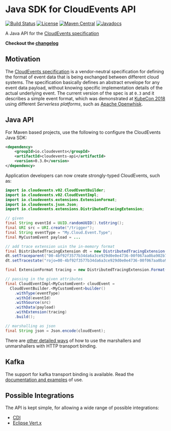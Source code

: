 # Java SDK for CloudEvents API

[![Build Status](https://travis-ci.org/cloudevents/sdk-java.png)](https://travis-ci.org/cloudevents/sdk-java)
[![License](https://img.shields.io/:license-Apache2-blue.svg)](http://www.apache.org/licenses/LICENSE-2.0)
[![Maven Central](https://maven-badges.herokuapp.com/maven-central/io.cloudevents/cloudevents-parent/badge.svg)](https://maven-badges.herokuapp.com/maven-central/io.cloudevents/cloudevents-parent)
[![Javadocs](http://www.javadoc.io/badge/io.cloudevents/cloudevents-api.svg?color=green)](http://www.javadoc.io/doc/io.cloudevents/cloudevents-api)

A Java API for the [CloudEvents specification](https://github.com/cloudevents/spec)

__Checkout the [changelog](./CHANGELOG.md)__

## Motivation

The [CloudEvents specification](https://github.com/cloudevents/spec) is a vendor-neutral specification for defining the format of event data that is being exchanged between different cloud systems. The specification basically defines an abstract envelope for any event data payload, without knowing specific implementation details of the actual underlying event. The current version of the spec is at `0.3` and it describes a simple event format, which was demonstrated at [KubeCon 2018](https://youtu.be/TZPPjAv12KU) using different _Serverless platforms_, such as [Apache Openwhisk](https://github.com/apache/incubator-openwhisk).

## Java API

For Maven based projects, use the following to configure the CloudEvents Java SDK:

```xml
<dependency>
    <groupId>io.cloudevents</groupId>
    <artifactId>cloudevents-api</artifactId>
    <version>0.3.0</version>
</dependency>
```

Application developers can now create strongly-typed CloudEvents, such as:

```java
import io.cloudevents.v02.CloudEventBuilder;
import io.cloudevents.v02.CloudEventImpl;
import io.cloudevents.extensions.ExtensionFormat;
import io.cloudevents.json.Json;
import io.cloudevents.extensions.DistributedTracingExtension;

// given
final String eventId = UUID.randomUUID().toString();
final URI src = URI.create("/trigger");
final String eventType = "My.Cloud.Event.Type";
final MyCustomEvent payload = ...

// add trace extension usin the in-memory format
final DistributedTracingExtension dt = new DistributedTracingExtension();
dt.setTraceparent("00-4bf92f3577b34da6a3ce929d0e0e4736-00f067aa0ba902b7-01");
dt.setTracestate("rojo=00-4bf92f3577b34da6a3ce929d0e0e4736-00f067aa0ba902b7-01");

final ExtensionFormat tracing = new DistributedTracingExtension.Format(dt);

// passing in the given attributes
final CloudEventImpl<MyCustomEvent> cloudEvent =
  CloudEventBuilder.<MyCustomEvent>builder()
    .withType(eventType)
    .withId(eventId)
    .withSource(src)
    .withData(payload)
    .withExtension(tracing)
    .build();

// marshalling as json
final String json = Json.encode(cloudEvent);
```

There are [other detailed ways](./api/README.md) of how to use the marshallers and unmarshallers with HTTP transport binding.

## Kafka

The support for kafka transport binding is available. Read the [documentation and examples](./kafka/README.md) of use.

## Possible Integrations

The API is kept simple, for allowing a wide range of possible integrations:

* [CDI](cdi/)
* [Eclipse Vert.x](http/vertx/)
